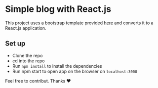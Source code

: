 # Simple blog with React.js

This project uses a bootstrap template provided [here](https://github.com/BlackrockDigital/startbootstrap-clean-blog) and converts it to a React.js application.

## Set up
- Clone the repo
- cd into the repo
- Run `npm install` to install the dependencies
- Run npm start to open app on the browser on `localhost:3000`

Feel free to contribut. Thanks :heart:
